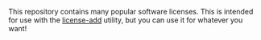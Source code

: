 This repository contains many popular software licenses. This is intended for use with the [license-add](https://github.com/nokaa/license-add) utility, but you can use it for whatever you want!
